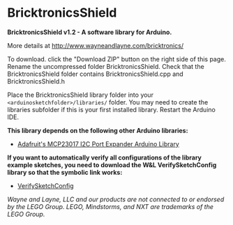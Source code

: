 BricktronicsShield
==================

**BricktronicsShield v1.2 - A software library for Arduino.**

More details at http://www.wayneandlayne.com/bricktronics/

To download. click the "Download ZIP" button on the right side of this page. Rename the uncompressed folder BricktronicsShield. Check that the BricktronicsShield folder contains BricktronicsShield.cpp and BricktronicsShield.h

Place the BricktronicsShield library folder into your `<arduinosketchfolder>/libraries/` folder. You may need to create the libraries subfolder if this is your first installed library. Restart the Arduino IDE.

**This library depends on the following other Arduino libraries:**
* [Adafruit's MCP23017 I2C Port Expander Arduino Library](https://github.com/adafruit/Adafruit-MCP23017-Arduino-Library)

**If you want to automatically verify all configurations of the library example sketches, you need to download the W&L VerifySketchConfig library so that the symbolic link works:**
* [VerifySketchConfig](https://github.com/wayneandlayne/VerifySketchConfig/)

_Wayne and Layne, LLC and our products are not connected to or endorsed by the LEGO Group. LEGO, Mindstorms, and NXT are trademarks of the LEGO Group._

